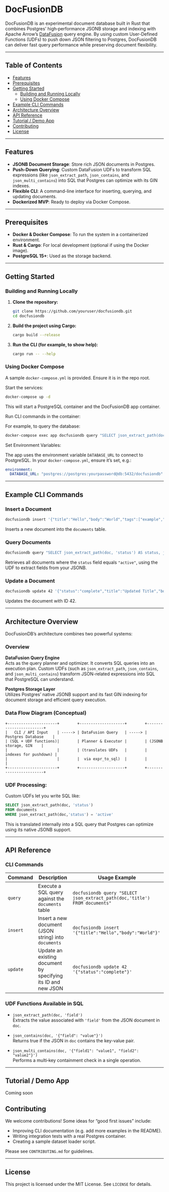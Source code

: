 # DocFusionDB

DocFusionDB is an experimental document database built in Rust that combines Postgres’ high‑performance JSONB storage and indexing with Apache Arrow’s [DataFusion](https://arrow.apache.org/datafusion/) query engine. By using custom User-Defined Functions (UDFs) to push down JSON filtering to Postgres, DocFusionDB can deliver fast query performance while preserving document flexibility.

---

## Table of Contents

- [Features](#features)
- [Prerequisites](#prerequisites)
- [Getting Started](#getting-started)
  - [Building and Running Locally](#building-and-running-locally)
  - [Using Docker Compose](#using-docker-compose)
- [Example CLI Commands](#example-cli-commands)
- [Architecture Overview](#architecture-overview)
- [API Reference](#api-reference)
- [Tutorial / Demo App](#tutorial--demo-app)
- [Contributing](#contributing)
- [License](#license)

---

## Features

- **JSONB Document Storage**: Store rich JSON documents in Postgres.
- **Push-Down Querying**: Custom DataFusion UDFs to transform SQL expressions (like `json_extract_path`, `json_contains`, and `json_multi_contains`) into SQL that Postgres can optimize with its GIN indexes.
- **Flexible CLI**: A command-line interface for inserting, querying, and updating documents.
- **Dockerized MVP**: Ready to deploy via Docker Compose.

---

## Prerequisites

- **Docker & Docker Compose**: To run the system in a containerized environment.
- **Rust & Cargo**: For local development (optional if using the Docker image).
- **PostgreSQL 15+**: Used as the storage backend.

---

## Getting Started

### Building and Running Locally

1. **Clone the repository:**

   ```bash
   git clone https://github.com/youruser/docfusiondb.git
   cd docfusiondb
   ```

2. **Build the project using Cargo:**

   ```bash
   cargo build --release
   ```

3. **Run the CLI (for example, to show help):**

   ```bash
   cargo run -- --help
   ```

### Using Docker Compose

A sample `docker-compose.yml` is provided. Ensure it is in the repo root.

Start the services:

```bash
docker-compose up -d
```

This will start a PostgreSQL container and the DocFusionDB app container.

Run CLI commands in the container:

For example, to query the database:

```bash
docker-compose exec app docfusiondb query "SELECT json_extract_path(doc, 'title') AS title FROM documents"
```

Set Environment Variables:

The app uses the environment variable `DATABASE_URL` to connect to PostgreSQL. In your `docker-compose.yml`, ensure it’s set, e.g.:

```yaml
environment:
  DATABASE_URL: "postgres://postgres:yourpassword@db:5432/docfusiondb"
```

---

## Example CLI Commands

### Insert a Document

```bash
docfusiondb insert '{"title":"Hello","body":"World","tags":["example","test"]}'
```

Inserts a new document into the `documents` table.

### Query Documents

```bash
docfusiondb query "SELECT json_extract_path(doc, 'status') AS status, json_extract_path(doc, 'title') AS title FROM documents WHERE json_extract_path(doc, 'status') = 'active'"
```

Retrieves all documents where the `status` field equals `"active"`, using the UDF to extract fields from your JSONB.

### Update a Document

```bash
docfusiondb update 42 '{"status":"complete","title":"Updated Title","body":"New content"}'
```

Updates the document with ID 42.

---

## Architecture Overview

DocFusionDB’s architecture combines two powerful systems:

### Overview

**DataFusion Query Engine**  
Acts as the query planner and optimizer. It converts SQL queries into an execution plan. Custom UDFs (such as `json_extract_path`, `json_contains`, and `json_multi_contains`) transform JSON-related expressions into SQL that PostgreSQL can understand.

**Postgres Storage Layer**  
Utilizes Postgres’ native JSONB support and its fast GIN indexing for document storage and efficient query execution.

### Data Flow Diagram (Conceptual)

```pgsql
+----------------------+        +--------------------+        +------------------------+
|   CLI / API Input    | -----> | DataFusion Query   | -----> |   Postgres Database    |
| (SQL + UDF functions)|        | Planner & Executor |        | (JSONB storage, GIN    |
|                      |        | (translates UDFs   |        |  indexes for pushdown) |
|                      |        |  via expr_to_sql)  |        |                        |
+----------------------+        +--------------------+        +------------------------+
```

### UDF Processing:

Custom UDFs let you write SQL like:

```sql
SELECT json_extract_path(doc, 'status') 
FROM documents 
WHERE json_extract_path(doc,'status') = 'active'
```

This is translated internally into a SQL query that Postgres can optimize using its native JSONB support.

---

## API Reference

### CLI Commands

| Command | Description | Usage Example |
|---------|-------------|----------------|
| `query` | Execute a SQL query against the `documents` table | `docfusiondb query "SELECT json_extract_path(doc,'title') FROM documents"` |
| `insert` | Insert a new document (JSON string) into `documents` | `docfusiondb insert '{"title":"Hello","body":"World"}'` |
| `update` | Update an existing document by specifying its ID and new JSON | `docfusiondb update 42 '{"status":"complete"}'` |

### UDF Functions Available in SQL

- `json_extract_path(doc, 'field')`  
  Extracts the value associated with `'field'` from the JSON document in `doc`.

- `json_contains(doc, '{"field": "value"}')`  
  Returns true if the JSON in `doc` contains the key-value pair.

- `json_multi_contains(doc, '{"field1": "value1", "field2": "value2"}')`  
  Performs a multi‑key containment check in a single operation.

---

## Tutorial / Demo App

Coming soon

## Contributing

We welcome contributions! Some ideas for “good first issues” include:

- Improving CLI documentation (e.g. add more examples in the README).
- Writing integration tests with a real Postgres container.
- Creating a sample dataset loader script.

Please see `CONTRIBUTING.md` for guidelines.

---

## License

This project is licensed under the MIT License. See `LICENSE` for details.
